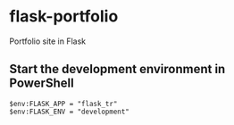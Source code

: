# flask-portfolio
Portfolio site in Flask

## Start the development environment in PowerShell
```
$env:FLASK_APP = "flask_tr"
$env:FLASK_ENV = "development"
```